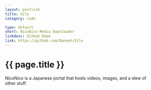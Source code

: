 ```yaml
---
layout: postlink
title: Vilo
category: code

type: default
short: NicoNico Media Downloader
linkdesc: GitHub Repo
link: https://github.com/Danneh/Vilo
---
```


{{ page.title }}
================

NicoNico is a Japanese portal that hosts videos, images, and a slew of other stuff.